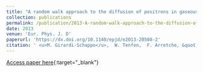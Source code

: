 ```yaml
---
title: "A random walk approach to the diffusion of positrons in gaseous media"
collection: publications
permalink: /publication/2013-A-random-walk-approach-to-the-diffusion-of-positrons-in-gaseous-media
date: 2013
venue: 'Eur. Phys. J. D'
paperurl: 'https://dx.doi.org/10.1140/epjd/e2013-20508-2'
citation: ' <u>M. Girardi-Schappo</u>,  W. Tenfen,  F. Arretche, &quot;A random walk approach to the diffusion of positrons in gaseous media.&quot; Eur. Phys. J. D, 2013.'
---
```

[Access paper here](https://dx.doi.org/10.1140/epjd/e2013-20508-2){:target="_blank"}
